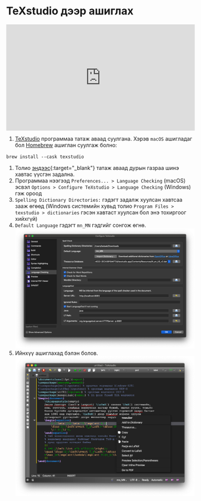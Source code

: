 # TeXstudio дээр ашиглах

<div style="position: relative; width: 100%; padding-bottom: 56.25%;">
   <iframe src="https://www.youtube.com/embed/KeHBPeH9s88" frameborder="0" allow="accelerometer; autoplay; clipboard-write; encrypted-media; gyroscope; picture-in-picture" allowfullscreen style="position: absolute; top: 0; left: 0; height: 100%; width: 100%; padding-bottom:20px;"></iframe>
</div>

1. [TeXstudio](https://www.texstudio.org/) программаа татаж аваад суулгана. Хэрэв `macOS` ашигладаг бол [Homebrew](https://brew.sh/) ашиглан суулгаж болно:
```
brew install --cask texstudio
```
1. Толио [эндээс](https://github.com/bataak/dict-mn/raw/main/mn_MN.zip){:target="_blank"} татаж аваад дурын газраа шинэ хавтас үүсгэн задална.
1. Программаа нээгээд `Preferences... > Language Checking` (macOS) эсвэл `Options > Configure TeXstudio > Language Checking` (Windows) гэж ороод
1. `Spelling Dictionary Directories:` гэдэгт задалж хуулсан хавтсаа зааж өгөөд (Windows системийн хувьд толио `Program Files > texstudio > dictionaries` гэсэн хавтаст хуулсан бол энэ тохиргоог хийхгүй)
1. `Default Language` гэдэгт `mn_MN` гэдгийг сонгож өгнө.\
![texstudio configure window](images/texstudio-1.png)
1. Ийнхүү ашиглахад бэлэн болов.\
![texstudio sample text](images/texstudio-2.png)
